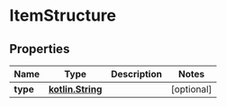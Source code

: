 # ItemStructure

## Properties
Name | Type | Description | Notes
------------ | ------------- | ------------- | -------------
**type** | [**kotlin.String**](.md) |  |  [optional]

